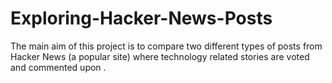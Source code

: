 # Exploring-Hacker-News-Posts

The main aim of this project is to compare two different types of posts from Hacker News (a popular site) where technology related stories are voted and commented upon .

